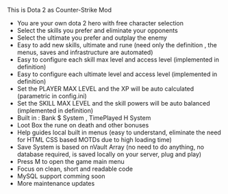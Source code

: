 This is Dota 2 as Counter-Strike Mod 
- You are your own dota 2 hero with free character selection
- Select the skills you prefer and eliminate your opponents 
- Select the ultimate you prefer and outplay the enemy 
- Easy to add new skills, ultimate and rune (need only the definition , the menus, saves and infrastructure are automated)   
- Easy to configure each skill max level and access level (implemented in definition) 
- Easy to configure each ultimate level and access level (implemented in definition)
- Set the PLAYER MAX LEVEL and the XP will be auto calculated (parametric in config.ini)
- Set the SKILL MAX LEVEL and the skill powers will be auto balanced (implemented in definition)
- Built in : Bank $ System , TimePlayed H System 
- Loot Box the rune on death and other bonuses 
- Help guides local built in menus (easy to understand, eliminate the need for HTML CSS based MOTDs due to high loading time)
- Save System is based on nVault Array (no need to do anything, no database required, is saved locally on your server, plug and play) 
- Press M to open the game main menu
- Focus on clean, short and readable code 
- MySQL support comming soon 
- More maintenance updates
